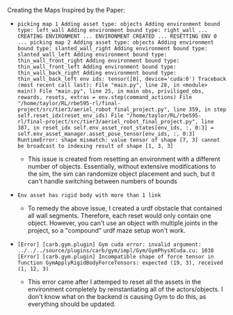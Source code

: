 Creating the Maps Inspired by the Paper:

* `picking map 1
Adding asset type: objects
Adding environment bound type: left_wall
Adding environment bound type: right_wall
...
 CREATING ENVIRONMENT
...
 ENVIRONMENT CREATED
...
 RESETTING ENV 0
...
picking map 2
Adding asset type: objects
Adding environment bound type: slanted_wall_right
Adding environment bound type: slanted_wall_left
Adding environment bound type: thin_wall_front_right
Adding environment bound type: thin_wall_front_left
Adding environment bound type: thin_wall_back_right
Adding environment bound type: thin_wall_back_left
env ids: tensor([0], device='cuda:0')
Traceback (most recent call last):
  File "main.py", line 28, in <module>
    main()
  File "main.py", line 25, in main
    obs, priviliged_obs, rewards, resets, extras = env.step(command_actions)
  File "/home/taylor/RL/rbe595-rl/final-project/src/tier3/aeriel_robot_final_project.py", line 359, in step
    self.reset_idx(reset_env_ids)
  File "/home/taylor/RL/rbe595-rl/final-project/src/tier3/aeriel_robot_final_project.py", line 387, in reset_idx
    self.env_asset_root_states[env_ids, :, 0:3] = self.env_asset_manager.asset_pose_tensor[env_ids, :, 0:3]
RuntimeError: shape mismatch: value tensor of shape [7, 3] cannot be broadcast to indexing result of shape [1, 3, 3]`
    * This issue is created from resetting an environment with a different number of objects. Essentially, without extensive modifications to the sim, the sim can randomize object placement and such, but it can't handle switching between numbers of bounds

* `Env asset has rigid body with more than 1 link`
  * To remedy the above issue, I created a urdf obstacle that contained all wall segments. Therefore, each reset would only contain one object. However, you can't use an object with multiple joints in the project, so a "compound" urdf maze setup won't work.

* `[Error] [carb.gym.plugin] Gym cuda error: invalid argument: ../../../source/plugins/carb/gym/impl/Gym/GymPhysXCuda.cu: 1038
[Error] [carb.gym.plugin] Incompatible shape of force tensor in function GymApplyRigidBodyForceTensors: expected (19, 3), received (1, 12, 3)`
    * This error came after I attemped to reset all the assets in the environment completely by reinstantiating all of the actors/objects. I don't know what on the backend is causing Gym to do this, as everything should be updated.